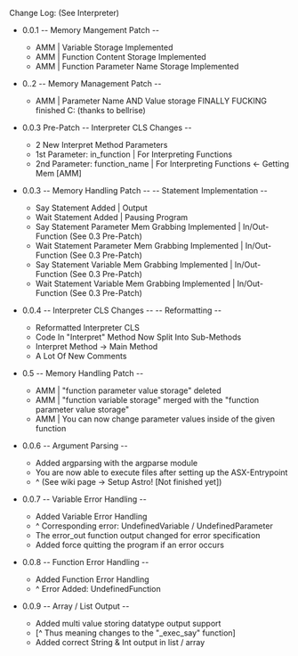 Change Log: (See Interpreter)

* 0.0.1
    -- Memory Mangement Patch -- 
    - AMM | Variable Storage Implemented
    - AMM | Function Content Storage Implemented
    - AMM | Function Parameter Name Storage Implemented

* 0..2
    -- Memory Management Patch -- 
    - AMM | Parameter Name AND Value storage FINALLY FUCKING finished C: (thanks to bellrise)


* 0.0.3 Pre-Patch 
    -- Interpreter CLS Changes --
    - 2 New Interpret Method Parameters
    - 1st Parameter: in_function                        | For Interpreting Functions
    - 2nd Parameter: function_name                      | For Interpreting Functions <- Getting Mem [AMM]

* 0.0.3
    -- Memory Handling Patch -- 
    -- Statement Implementation -- 
    - Say Statement Added                               | Output
    - Wait Statement Added                              | Pausing Program
    - Say Statement Parameter Mem Grabbing Implemented  | In/Out-Function (See 0.3 Pre-Patch)
    - Wait Statement Parameter Mem Grabbing Implemented | In/Out-Function (See 0.3 Pre-Patch)
    - Say Statement Variable Mem Grabbing Implemented   | In/Out-Function (See 0.3 Pre-Patch)
    - Wait Statement Variable Mem Grabbing Implemented  | In/Out-Function (See 0.3 Pre-Patch)

* 0.0.4
    -- Interpreter CLS Changes --
    -- Reformatting -- 
    - Reformatted Interpreter CLS
    - Code In "Interpret" Method Now Split Into Sub-Methods
    - Interpret Method -> Main Method
    - A Lot Of New Comments

* 0.5
    -- Memory Handling Patch --
    - AMM | "function parameter value storage" deleted
    - AMM | "function variable storage" merged with the "function parameter value storage"
    - AMM | You can now change parameter values inside of the given function

* 0.0.6
    -- Argument Parsing -- 
    - Added argparsing with the argparse module
    - You are now able to execute files after setting up the ASX-Entrypoint
    - ^ (See wiki page -> Setup Astro! [Not finished yet])

* 0.0.7
    -- Variable Error Handling -- 
    - Added Variable Error Handling
    - ^ Corresponding error: UndefinedVariable / UndefinedParameter
    - The error_out function output changed for error specification
    - Added force quitting the program if an error occurs

* 0.0.8
    -- Function Error Handling --
    - Added Function Error Handling
    - ^ Error Added: UndefinedFunction

* 0.0.9
    -- Array / List Output --
    - Added multi value storing datatype output support
    - [^ Thus meaning changes to the "_exec_say" function]
    - Added correct String & Int output in list / array
